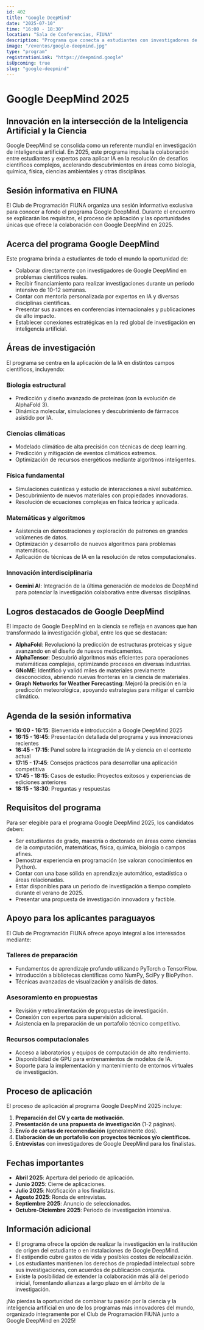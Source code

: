 ```yaml
---
id: 402
title: "Google DeepMind"
date: "2025-07-10"
time: "16:00 - 18:30"
location: "Sala de Conferencias, FIUNA"
description: "Programa que conecta a estudiantes con investigadores de Google DeepMind para aplicar IA a desafíos científicos complejos durante un período de pasantía."
image: "/eventos/google-deepmind.jpg"
type: "program"
registrationLink: "https://deepmind.google"
isUpcoming: true
slug: "google-deepmind"
---
```


# Google DeepMind 2025

## Innovación en la intersección de la Inteligencia Artificial y la Ciencia

Google DeepMind se consolida como un referente mundial en investigación de inteligencia artificial. En 2025, este programa impulsa la colaboración entre estudiantes y expertos para aplicar IA en la resolución de desafíos científicos complejos, acelerando descubrimientos en áreas como biología, química, física, ciencias ambientales y otras disciplinas.

## Sesión informativa en FIUNA

El Club de Programación FIUNA organiza una sesión informativa exclusiva para conocer a fondo el programa Google DeepMind. Durante el encuentro se explicarán los requisitos, el proceso de aplicación y las oportunidades únicas que ofrece la colaboración con Google DeepMind en 2025.

## Acerca del programa Google DeepMind

Este programa brinda a estudiantes de todo el mundo la oportunidad de:

- Colaborar directamente con investigadores de Google DeepMind en problemas científicos reales.
- Recibir financiamiento para realizar investigaciones durante un periodo intensivo de 10-12 semanas.
- Contar con mentoría personalizada por expertos en IA y diversas disciplinas científicas.
- Presentar sus avances en conferencias internacionales y publicaciones de alto impacto.
- Establecer conexiones estratégicas en la red global de investigación en inteligencia artificial.

## Áreas de investigación

El programa se centra en la aplicación de la IA en distintos campos científicos, incluyendo:

### Biología estructural
- Predicción y diseño avanzado de proteínas (con la evolución de AlphaFold 3).
- Dinámica molecular, simulaciones y descubrimiento de fármacos asistido por IA.

### Ciencias climáticas
- Modelado climático de alta precisión con técnicas de deep learning.
- Predicción y mitigación de eventos climáticos extremos.
- Optimización de recursos energéticos mediante algoritmos inteligentes.

### Física fundamental
- Simulaciones cuánticas y estudio de interacciones a nivel subatómico.
- Descubrimiento de nuevos materiales con propiedades innovadoras.
- Resolución de ecuaciones complejas en física teórica y aplicada.

### Matemáticas y algoritmos
- Asistencia en demostraciones y exploración de patrones en grandes volúmenes de datos.
- Optimización y desarrollo de nuevos algoritmos para problemas matemáticos.
- Aplicación de técnicas de IA en la resolución de retos computacionales.

### Innovación interdisciplinaria
- **Gemini AI**: Integración de la última generación de modelos de DeepMind para potenciar la investigación colaborativa entre diversas disciplinas.

## Logros destacados de Google DeepMind

El impacto de Google DeepMind en la ciencia se refleja en avances que han transformado la investigación global, entre los que se destacan:

- **AlphaFold**: Revolucionó la predicción de estructuras proteicas y sigue avanzando en el diseño de nuevos medicamentos.
- **AlphaTensor**: Descubrió algoritmos más eficientes para operaciones matemáticas complejas, optimizando procesos en diversas industrias.
- **GNoME**: Identificó y validó miles de materiales previamente desconocidos, abriendo nuevas fronteras en la ciencia de materiales.
- **Graph Networks for Weather Forecasting**: Mejoró la precisión en la predicción meteorológica, apoyando estrategias para mitigar el cambio climático.

## Agenda de la sesión informativa

- **16:00 - 16:15**: Bienvenida e introducción a Google DeepMind 2025
- **16:15 - 16:45**: Presentación detallada del programa y sus innovaciones recientes
- **16:45 - 17:15**: Panel sobre la integración de IA y ciencia en el contexto actual
- **17:15 - 17:45**: Consejos prácticos para desarrollar una aplicación competitiva
- **17:45 - 18:15**: Casos de estudio: Proyectos exitosos y experiencias de ediciones anteriores
- **18:15 - 18:30**: Preguntas y respuestas

## Requisitos del programa

Para ser elegible para el programa Google DeepMind 2025, los candidatos deben:

- Ser estudiantes de grado, maestría o doctorado en áreas como ciencias de la computación, matemáticas, física, química, biología o campos afines.
- Demostrar experiencia en programación (se valoran conocimientos en Python).
- Contar con una base sólida en aprendizaje automático, estadística o áreas relacionadas.
- Estar disponibles para un periodo de investigación a tiempo completo durante el verano de 2025.
- Presentar una propuesta de investigación innovadora y factible.

## Apoyo para los aplicantes paraguayos

El Club de Programación FIUNA ofrece apoyo integral a los interesados mediante:

### Talleres de preparación
- Fundamentos de aprendizaje profundo utilizando PyTorch o TensorFlow.
- Introducción a bibliotecas científicas como NumPy, SciPy y BioPython.
- Técnicas avanzadas de visualización y análisis de datos.

### Asesoramiento en propuestas
- Revisión y retroalimentación de propuestas de investigación.
- Conexión con expertos para supervisión adicional.
- Asistencia en la preparación de un portafolio técnico competitivo.

### Recursos computacionales
- Acceso a laboratorios y equipos de computación de alto rendimiento.
- Disponibilidad de GPU para entrenamientos de modelos de IA.
- Soporte para la implementación y mantenimiento de entornos virtuales de investigación.

## Proceso de aplicación

El proceso de aplicación al programa Google DeepMind 2025 incluye:

1. **Preparación del CV y carta de motivación.**
2. **Presentación de una propuesta de investigación** (1-2 páginas).
3. **Envío de cartas de recomendación** (generalmente dos).
4. **Elaboración de un portafolio con proyectos técnicos y/o científicos.**
5. **Entrevistas** con investigadores de Google DeepMind para los finalistas.

## Fechas importantes

- **Abril 2025**: Apertura del periodo de aplicación.
- **Junio 2025**: Cierre de aplicaciones.
- **Julio 2025**: Notificación a los finalistas.
- **Agosto 2025**: Ronda de entrevistas.
- **Septiembre 2025**: Anuncio de seleccionados.
- **Octubre-Diciembre 2025**: Periodo de investigación intensiva.

## Información adicional

- El programa ofrece la opción de realizar la investigación en la institución de origen del estudiante o en instalaciones de Google DeepMind.
- El estipendio cubre gastos de vida y posibles costos de relocalización.
- Los estudiantes mantienen los derechos de propiedad intelectual sobre sus investigaciones, con acuerdos de publicación conjunta.
- Existe la posibilidad de extender la colaboración más allá del periodo inicial, fomentando alianzas a largo plazo en el ámbito de la investigación.

¡No pierdas la oportunidad de combinar tu pasión por la ciencia y la inteligencia artificial en uno de los programas más innovadores del mundo, organizado íntegramente por el Club de Programación FIUNA junto a Google DeepMind en 2025!
